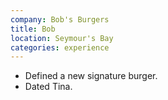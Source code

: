 ```yaml
---
company: Bob's Burgers
title: Bob
location: Seymour's Bay
categories: experience
---
```


* Defined a new signature burger.
* Dated Tina.

